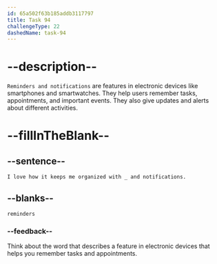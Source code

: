 ```yaml
---
id: 65a502f63b185addb3117797
title: Task 94
challengeType: 22
dashedName: task-94
---
```


# --description--

`Reminders and notifications` are features in electronic devices like smartphones and smartwatches. They help users remember tasks, appointments, and important events. They also give updates and alerts about different activities.

# --fillInTheBlank--

## --sentence--

`I love how it keeps me organized with _ and notifications.`

## --blanks--

`reminders`

### --feedback--

Think about the word that describes a feature in electronic devices that helps you remember tasks and appointments.

